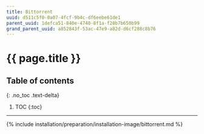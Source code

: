 ```yaml
---
title: Bittorrent
uuid: d511c5f0-0a07-4fcf-9b4c-df6eebe61de1
parent_uuid: 1defca51-840e-4740-8f1a-f28b7b650b99
grand_parent_uuid: a852843f-53ac-47e9-a82d-d6cf288c8b76
---
```


# {{ page.title }}

## Table of contents
{: .no_toc .text-delta}

1. TOC
{:toc}

---

{% include installation/preparation/installation-image/bittorrent.md %}
